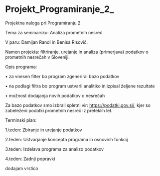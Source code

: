 # Projekt_Programiranje_2_
Projektna naloga pri Programiranju 2 

Tema za seminarsko: Analiza prometnih nesreč 


V paru: Damijan Randl in Benisa Risović.

Namen projekta: filtriranje, urejanje in analiza (primerjava) podatkov o prometnih nesrečah v Sloveniji.

Opis programa:

• za vnesen filter bo program zgeneriral bazo podatkov 

• na podlagi filtra bo program ustvaril analitiko in izpisal željene rezultate

• možnost dodajanja novih podatkov o nesrečah


Za bazo podatkov smo izbrali spletni vir: https://podatki.gov.si/, kjer so zabeleženi podatki prometnih nesreč iz preteklih let.

Terminski plan:

1.teden: Zbiranje in urejanje podatkov

2.teden: Ustvarjanje koncepta programa in  osnovnih funkcij

3.teden: Izdelava programa za analizo podatkov

4.teden: Zadnji popravki 

dodajam vrstico
